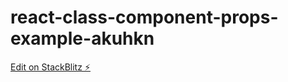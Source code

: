 # react-class-component-props-example-akuhkn

[Edit on StackBlitz ⚡️](https://stackblitz.com/edit/react-class-component-props-example-akuhkn)